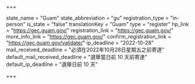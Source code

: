 +++

state_name = "Guam"
state_abbreviation = "gu"
registration_type = "in-person"
is_state = "false"
translationKey = "Guam"
type = "register"
hp_link = "https://gec.guam.gov/"
registration_link = "https://gec.guam.gov/"
more_info_link = "https://gec.guam.gov/"
confirm_registration_link = "https://gec.guam.gov/validate/"
ip_deadline = "2022-10-28"
mail_received_deadline = "必須在2022年10月28日星期五之前寄達"
default_mail_received_deadline = "選舉當日前 10 天前寄達"
default_ip_deadline = "選舉日前 10 天"

+++